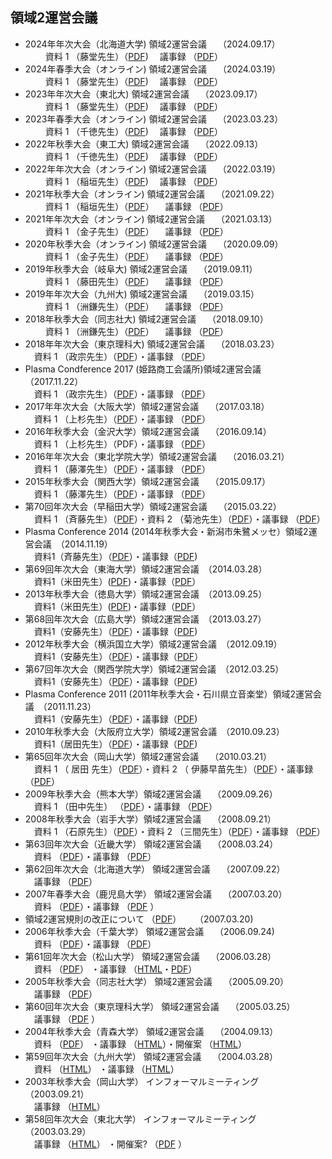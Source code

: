 ## 領域2運営会議

- 2024年年次大会（北海道大学) 領域2運営会議　 （2024.09.17）  
　 　資料 1 （藤堂先生）（[PDF](pdf2/2024/20240917_uneikaigi_shiryou.pdf)) 　議事録 （[PDF](pdf2/2024/20240917_uneikaigi_gijiroku.pdf)）
- 2024年春季大会（オンライン) 領域2運営会議　 （2024.03.19）  
　 　資料 1 （藤堂先生）（[PDF](pdf2/2024/20240319_uneikaigi_shiryou.pdf)) 　議事録 （[PDF](pdf2/2024/20240319_uneikaigi_gijiroku.pdf)）
- 2023年年次大会（東北大) 領域2運営会議　 （2023.09.17）  
　 　資料 1 （藤堂先生）（[PDF](pdf2/2023/20230917_uneikaigi_shiryou.pdf)) 　議事録 （[PDF](pdf2/2023/20230917_uneikaigi_gijiroku.pdf)）
- 2023年春季大会（オンライン) 領域2運営会議　 （2023.03.23）  
　 　資料 1 （千徳先生）（[PDF](pdf2/2023/20230323_uneikaigi_shiryou.pdf)) 　議事録 （[PDF](pdf2/2023/20230323_uneikaigi_gijiroku.pdf)）
- 2022年秋季大会（東工大) 領域2運営会議　 （2022.09.13）  
　 　資料 1 （千徳先生）（[PDF](pdf2/2022/20220913_uneikaigi_shiryou.pdf)) 　議事録 （[PDF](pdf2/2022/20220913_uneikaigi_gijiroku.pdf)）
- 2022年年次大会（オンライン) 領域2運営会議　 （2022.03.19）  
　 　資料 1 （稲垣先生）（[PDF](pdf2/2022/20220319_uneikaigi_shiryou.pdf)) 　議事録 （[PDF](pdf2/2022/20220319_uneikaigi_gijiroku.pdf)）
- 2021年秋季大会（オンライン) 領域2運営会議　 （2021.09.22）  
　 　資料 1 （稲垣先生）（[PDF](pdf2/2021/20210922_uneikaigi_shiryou.pdf)） 　議事録 （[PDF](pdf2/2021/20210922_uneikaigi_gijiroku.pdf)）
- 2021年年次大会（オンライン) 領域2運営会議　 （2021.03.13）  
　 　資料 1 （金子先生）（[PDF](pdf2/2021/20210313_uneikaigi_shiryou.pdf)） 　議事録 （[PDF](pdf2/2021/20210313_uneikaigi_gijiroku.pdf)）
- 2020年秋季大会（オンライン) 領域2運営会議　 （2020.09.09）  
　 　資料 1 （金子先生）（[PDF](pdf2/2020/20200909_uneikaigi_shiryou.pdf)） 　議事録 （[PDF](pdf2/2020/20200909_uneikaigi_gijiroku.pdf)）
- 2019年秋季大会（岐阜大) 領域2運営会議　 （2019.09.11）  
　 　資料 1 （藤田先生）（[PDF](pdf2/2019/Uneikaigi_2019_09_11_shiryou.pdf)） 　議事録 （[PDF](pdf2/2019/Uneikaigi_2019_09_11_gijiroku.pdf)）
- 2019年年次大会（九州大) 領域2運営会議　 （2019.03.15）  
　 　資料 1 （洲鎌先生）（[PDF](pdf2/2019/Uneikaigi_2019_03_15.pdf)） 　議事録 （[PDF](pdf2/2019/20190315uneikaigi_gijiroku.pdf)）
- 2018年秋季大会（同志社大) 領域2運営会議　 （2018.09.10）  
　 　資料 1 （洲鎌先生）（[PDF](pdf2/2018/20190910_uneikaigi_shiryo.pdf)） 　議事録 （[PDF](pdf2/2018/20190910_uneikaigi_gijiroku.pdf)）
- 2018年年次大会（東京理科大) 領域2運営会議　 （2018.03.23）  
 　資料 1 （政宗先生）（[PDF](pdf2/2018/20180322_ryouiki2shiryou.pdf)）・議事録 （[PDF](pdf2/2018/20180323_uneikaigigijiroku.pdf)）
- Plasma Condference 2017 (姫路商工会議所)領域2運営会議　 （2017.11.22）  
 　資料 1 （政宗先生）（[PDF](pdf2/2017/r2meeting_20171122.pdf)）・議事録 （[PDF](pdf2/2017/20171121_uneikaigigijiroku.pdf)）
- 2017年年次大会（大阪大学）領域2運営会議　 （2017.03.18）  
 　資料 1 （上杉先生）（[PDF](pdf2/2017/r2meeting_20170318.pdf)）・議事録 （[PDF](pdf2/2017/r2meeting_20170318_minutes.pdf)）
- 2016年秋季大会（金沢大学）領域2運営会議　 （2016.09.14）  
 　資料 1 （上杉先生）（PDF）・議事録 （[PDF](pdf2/2016/r2meeting_20160914_minutes.pdf)）
- 2016年年次大会（東北学院大学）領域2運営会議　 （2016.03.21）  
 　資料 1 （藤澤先生）（[PDF](pdf2/2016/r2meeting_20160321.pdf)）・議事録 （[PDF](pdf2/2016/r2meeting_20160321_minutes.pdf)）
- 2015年秋季大会（関西大学）領域2運営会議　 （2015.09.17）  
 　資料 1 （藤澤先生）（[PDF](pdf2/2015/r2meeting_fujisawa_20150917.pdf)）・議事録 （[PDF](pdf2/2015/r2meeting_20150917_minutes.pdf)）
- 第70回年次大会（早稲田大学）領域2運営会議　 （2015.03.22）  
 　資料 1 （斉藤先生）（[PDF](pdf2/2015/r2meeting_saito150322.pdf)）・資料 2 （菊池先生）（[PDF](pdf2/2015/r2meeting_kikuchi150322.pdf)）・議事録 （[PDF](pdf2/2015/r2meeting150322_minutes.pdf)）
- Plasma Conference 2014 (2014年秋季大会・新潟市朱鷺メッセ）領域2運営会議　（2014.11.19）  
 　資料1（斉藤先生）（[PDF](pdf2/2014/r2meeting_141119.pdf)）・議事録（[PDF](pdf2/2014/r2meeting_141119_minutes.pdf)) 
- 第69回年次大会（東海大学）領域2運営会議　（2014.03.28）  
 　資料1（米田先生）([PDF](pdf2/2014/r2meeting_140328.pdf))・議事録（[PDF](pdf2/2014/r2meeting_140328_minutes.pdf)）　
- 2013年秋季大会（徳島大学）領域2運営会議　（2013.09.25）  
 　資料1（米田先生）([PDF](pdf2/2013/r2meeting_130926.pdf))・議事録（[PDF](pdf2/2013/r2meeting_130926_minutes.pdf)）　
- 第68回年次大会（広島大学）領域2運営会議　（2013.03.27）  
 　資料1（安藤先生）（[PDF](pdf2/2013/r2meeting_130327.pdf)）・議事録（[PDF](pdf2/2013/r2meeting_130327_minutes.pdf)) 　
- 2012年秋季大会（横浜国立大学）領域2運営会議　（2012.09.19）  
 　資料1（安藤先生）（[PDF](pdf2/2012/r2meeting120919.pdf)）・議事録（[PDF](pdf2/2012/r2meeting120919_minutes.pdf)）　
- 第67回年次大会（関西学院大学）領域2運営会議　（2012.03.25）  
 　資料1（安藤先生）（[PDF](pdf2/2012/r2meeting120325.pdf)）・議事録（[PDF](pdf2/2012/r2meeting120325_minutes_mod.pdf)) 
- Plasma Conference 2011 (2011年秋季大会・石川県立音楽堂）領域2運営会議　（2011.11.23）  
 　資料1（安藤先生）（[PDF](pdf2/2012/r2meeting_111123.pdf)）・議事録（[PDF](pdf2/2012/r2meeting_111123_minutes_mod.pdf)) 
- 2010年秋季大会（大阪府立大学）領域2運営会議　（2010.09.23）  
 　資料1（居田先生）（[PDF](pdf/2010/r2meetingVG100924.pdf)）・議事録（[PDF](pdf/2010/r2meeting100924.pdf)) 
- 第65回年次大会（岡山大学）領域2運営会議　 （2010.03.21）  
 　資料 1 （ 居田 先生）（[PDF](pdf/2010/Ida100321.pdf)）・資料 2 （ 伊藤早苗先生）（[PDF](pdf/2010/SItoh100321.pdf)）・議事録 （[PDF](pdf/2010/r2meeting100321.pdf)）
- 2009年秋季大会（熊本大学）領域2運営会議　 （2009.09.26）  
 　資料 1 （田中先生） （[PDF](pdf/2009/090926_JPS_BoadMeet.pdf)）・議事録 （[PDF](pdf/2009/r2meeting090926.pdf)）
- 2008年秋季大会（岩手大学）領域2運営会議　 （2008.09.21）  
 　資料 1 （石原先生）（[PDF](pdf/2008/ishihara.pdf)）・資料 2 （三間先生）（[PDF](pdf/2008/mima.ppt)）・議事録 （[PDF](pdf/2008/memo/r2meeting080921.pdf)）
- 第63回年次大会（近畿大学） 領域2運営会議　 （2008.03.24）  
 　資料 （[PDF](pdf/2008/r2meetingPPT08324.pdf)）・議事録 （[PDF](pdf/2008/memo/r2meeting08324.pdf)）
- 第62回年次大会（北海道大学） 領域2運営会議　 （2007.09.22）  
 　議事録 （[PDF](pdf/2007/r2meeting20070922.pdf)）
- 2007年春季大会（鹿児島大学） 領域2運営会議　 （2007.03.20）  
 　資料 （[PDF](pdf/2007/2007-spring-doc.pdf)）・議事録 （[PDF](pdf/2007/2007-spring.pdf) ）
- 領域2運営規則の改正について （[PDF](pdf/2007/2007-spring-rules.pdf)） 　 （2007.03.20)
- 2006年秋季大会（千葉大学） 領域2運営会議　 （2006.09.24)  
 　資料 （[PDF](pdf/2006/2006-autumn.pdf)）・議事録 （[PDF](pdf/2006/20060924-autumn.pdf)）
- 第61回年次大会（松山大学） 領域2運営会議　 （2006.03.28）  
 　資料 （[PDF](pdf/2006/2006-spring.pdf)） ・議事録 （[HTML](pdf/2006/2006-spring.html)・[PDF](pdf/2006/2006-spring-proc.pdf)）
- 2005年秋季大会（同志社大学） 領域2運営会議　 （2005.09.20）  
 　議事録 （[PDF](pdf/2005/info2005-09-20.pdf)）
- 第60回年次大会（東京理科大学） 領域2運営会議　 （2005.03.25）  
 　議事録 （[PDF](pdf/2005/2005-spring.pdf) ）
- 2004年秋季大会（青森大学） 領域2運営会議　 （2004.09.13）  
 　資料 （[PDF](pdf/2004/2004-autumn.pdf)） ・議事録 （[HTML](pdf/2004/2004aki_giji.html)）・開催案 （[HTML](pdf/2004/2004-autumn.html)）
- 第59回年次大会（九州大学） 領域2運営会議　 （2004.03.28）  
 　資料 （[HTML](pdf/2004/2004-Spring.html)） ・議事録 （[HTML](pdf/2004/2004haru_giji.html)）
- 2003年秋季大会（岡山大学） インフォーマルミーティング　 （2003.09.21）  
 　議事録 （[HTML](pdf/2003/2003aki_giji.html)）
- 第58回年次大会（東北大学） インフォーマルミーティング　 （2003.03.29）  
 　議事録 （[HTML](pdf/2003/info2003_03.html)） ・開催案? （[PDF](pdf/2003/infomtspr03.pdf) ）
  
